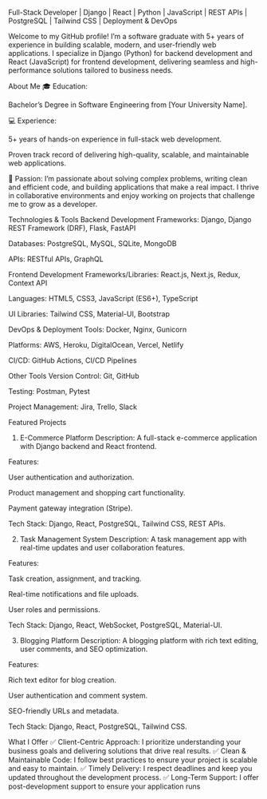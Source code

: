 Full-Stack Developer | Django | React | Python | JavaScript | REST APIs | PostgreSQL | Tailwind CSS | Deployment & DevOps

Welcome to my GitHub profile! I’m a software graduate with 5+ years of experience in building scalable, modern, and user-friendly web applications. I specialize in Django (Python) for backend development and React (JavaScript) for frontend development, delivering seamless and high-performance solutions tailored to business needs.

About Me
🎓 Education:

Bachelor’s Degree in Software Engineering from [Your University Name].

💻 Experience:

5+ years of hands-on experience in full-stack web development.

Proven track record of delivering high-quality, scalable, and maintainable web applications.

🚀 Passion:
I’m passionate about solving complex problems, writing clean and efficient code, and building applications that make a real impact. I thrive in collaborative environments and enjoy working on projects that challenge me to grow as a developer.

Technologies & Tools
Backend Development
Frameworks: Django, Django REST Framework (DRF), Flask, FastAPI

Databases: PostgreSQL, MySQL, SQLite, MongoDB

APIs: RESTful APIs, GraphQL

Frontend Development
Frameworks/Libraries: React.js, Next.js, Redux, Context API

Languages: HTML5, CSS3, JavaScript (ES6+), TypeScript

UI Libraries: Tailwind CSS, Material-UI, Bootstrap

DevOps & Deployment
Tools: Docker, Nginx, Gunicorn

Platforms: AWS, Heroku, DigitalOcean, Vercel, Netlify

CI/CD: GitHub Actions, CI/CD Pipelines

Other Tools
Version Control: Git, GitHub

Testing: Postman, Pytest

Project Management: Jira, Trello, Slack

Featured Projects
1. E-Commerce Platform
Description: A full-stack e-commerce application with Django backend and React frontend.

Features:

User authentication and authorization.

Product management and shopping cart functionality.

Payment gateway integration (Stripe).

Tech Stack: Django, React, PostgreSQL, Tailwind CSS, REST APIs.

2. Task Management System
Description: A task management app with real-time updates and user collaboration features.

Features:

Task creation, assignment, and tracking.

Real-time notifications and file uploads.

User roles and permissions.

Tech Stack: Django, React, WebSocket, PostgreSQL, Material-UI.

3. Blogging Platform
Description: A blogging platform with rich text editing, user comments, and SEO optimization.

Features:

Rich text editor for blog creation.

User authentication and comment system.

SEO-friendly URLs and metadata.

Tech Stack: Django, React, PostgreSQL, Tailwind CSS.

What I Offer
✅ Client-Centric Approach: I prioritize understanding your business goals and delivering solutions that drive real results.
✅ Clean & Maintainable Code: I follow best practices to ensure your project is scalable and easy to maintain.
✅ Timely Delivery: I respect deadlines and keep you updated throughout the development process.
✅ Long-Term Support: I offer post-development support to ensure your application runs

